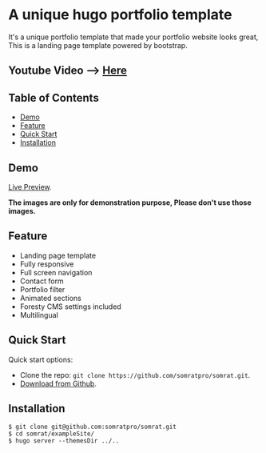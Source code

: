 # A unique hugo portfolio template

It's a unique portfolio template that made your portfolio website looks great, This is a landing page template powered
by bootstrap.

## Youtube Video --> [Here](https://www.youtube.com/watch?v=EcK2D4JqlRU)

## Table of Contents

- [Demo](#demo)
- [Feature](#feature)
- [Quick Start](#quick-start)
- [Installation](#installation)

## Demo

[Live Preview](https://somrat.netlify.com/).

**The images are only for demonstration purpose, Please don't use those images.**

## Feature

- Landing page template
- Fully responsive
- Full screen navigation
- Contact form
- Portfolio filter
- Animated sections
- Foresty CMS settings included
- Multilingual

## Quick Start

Quick start options:

- Clone the repo: `git clone https://github.com/somratpro/somrat.git`.
- [Download from Github](https://github.com/somratpro/somrat/archive/master.zip).

## Installation

```
$ git clone git@github.com:somratpro/somrat.git
$ cd somrat/exampleSite/
$ hugo server --themesDir ../..
```
